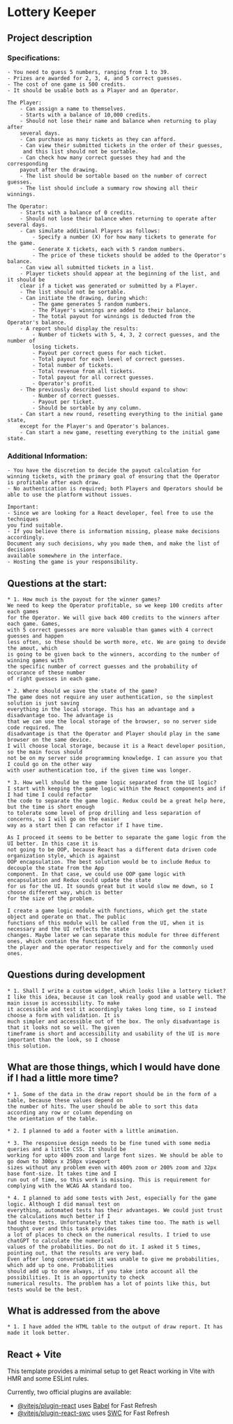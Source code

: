 # Lottery Keeper

## Project description

### Specifications:

    - You need to guess 5 numbers, ranging from 1 to 39.
    - Prizes are awarded for 2, 3, 4, and 5 correct guesses.
    - The cost of one game is 500 credits.
    - It should be usable both as a Player and an Operator.

    The Player:
        - Can assign a name to themselves.
        - Starts with a balance of 10,000 credits.
        - Should not lose their name and balance when returning to play after
        several days.
        - Can purchase as many tickets as they can afford.
        - Can view their submitted tickets in the order of their guesses,
         and this list should not be sortable.
        - Can check how many correct guesses they had and the corresponding
        payout after the drawing.
        - The list should be sortable based on the number of correct guesses.
        - The list should include a summary row showing all their winnings.

    The Operator:
        - Starts with a balance of 0 credits.
        - Should not lose their balance when returning to operate after several days.
        - Can simulate additional Players as follows:
            - Specify a number (X) for how many tickets to generate for the game.
            - Generate X tickets, each with 5 random numbers.
            - The price of these tickets should be added to the Operator's balance.
        - Can view all submitted tickets in a list.
        - Player tickets should appear at the beginning of the list, and it should be
        clear if a ticket was generated or submitted by a Player.
        - The list should not be sortable.
        - Can initiate the drawing, during which:
            - The game generates 5 random numbers.
            - The Player's winnings are added to their balance.
            - The total payout for winnings is deducted from the Operator's balance.
        - A report should display the results:
            - Number of tickets with 5, 4, 3, 2 correct guesses, and the number of
            losing tickets.
            - Payout per correct guess for each ticket.
            - Total payout for each level of correct guesses.
            - Total number of tickets.
            - Total revenue from all tickets.
            - Total payout for all correct guesses.
            - Operator's profit.
        - The previously described list should expand to show:
            - Number of correct guesses.
            - Payout per ticket.
            - Should be sortable by any column.
        - Can start a new round, resetting everything to the initial game state,
        except for the Player's and Operator's balances.
        - Can start a new game, resetting everything to the initial game state.

### Additional Information:

    - You have the discretion to decide the payout calculation for
    winning tickets, with the primary goal of ensuring that the Operator
    is profitable after each draw.
    - No authentication is required; both Players and Operators should be
    able to use the platform without issues.

    Important:
    - Since we are looking for a React developer, feel free to use the techniques
    you find suitable.
    - If you believe there is information missing, please make decisions accordingly.
    Document any such decisions, why you made them, and make the list of decisions
    available somewhere in the interface.
    - Hosting the game is your responsibility.

## Questions at the start:

    * 1. How much is the payout for the winner games?
    We need to keep the Operator profitable, so we keep 100 credits after each games
    for the Operator. We will give back 400 credits to the winners after each game. Games,
    with 5 correct guesses are more valuable than games with 4 correct guesses and happen
    less often, so these should be worth more, etc. We are going to devide the amout, which
    is going to be given back to the winners, according to the number of winning games with
    the specific number of correct guesses and the probability of occurance of these number
    of right guesses in each game.

    * 2. Where should we save the state of the game?
    The game does not require any user authentication, so the simplest solution is just saving
    everything in the local storage. This has an advantage and a disadvantage too. The advantage is
    that we can use the local storage of the browser, so no server side code required. The
    disadvantage is that the Operator and Player should play in the same browser on the same device.
    I will choose local storage, because it is a React developer position, so the main focus should
    not be on my server side programming knowledge. I can assure you that I could go on the other way
    with user authentication too, if the given time was longer.

    * 3. How well should be the game logic separated from the UI logic?
    I start with keeping the game logic within the React components and if I had time I could refactor
    the code to separate the game logic. Redux could be a great help here, but the time is short enough
    to tolerate some level of prop drilling and less separation of concerns, so I will go on the easier
    way as a start then I can refactor if I have time.

    As I proceed it seems to be better to separate the game logic from the UI better. In this case it is
    not going to be OOP, because React has a different data driven code organization style, which is against
    OOP encapsulation. The best solution would be to include Redux to decouple the state from the App
    component. In that case, we could use OOP game logic with encapsulation and Redux could update the state
    for us for the UI. It sounds great but it would slow me down, so I choose different way, which is better
    for the size of the problem.

    I create a game logic module with functions, which get the state object and operate on that. The public
    functions of this module will be called from the UI, when it is necessary and the UI reflects the state
    changes. Maybe later we can separate this module for three different ones, which contain the functions for
    the player and the operator respectively and for the commonly used ones.

## Questions during development

    * 1. Shall I write a custom widget, which looks like a lottery ticket?
    I like this idea, because it can look really good and usable well. The main issue is accessibility. To make
    it accessible and test it acoordingly takes long time, so I instead choose a form with validation. It is
    much simpler and accessible out of the box. The only disadvantage is that it looks not so well. The given
    timeframe is short and accessibility and usability of the UI is more important than the look, so I choose
    this solution.

## What are those things, which I would have done if I had a little more time?

    * 1. Some of the data in the draw report should be in the form of a table, because these values depend on
    the number of hits. The user should be able to sort this data according any row or column depending on
    the orientation of the table.

    * 2. I planned to add a footer with a little animation.

    * 3. The responsive design needs to be fine tuned with some media queries and a little CSS. It should be
    working for upto 400% zoom and large font sizes. We should be able to go down to 300px x 250px viewport
    sizes without any problem even with 400% zoom or 200% zoom and 32px base font-size. It takes time and I
    run out of time, so this work is missing. This is requirement for complying with the WCAG AA standard too.

    * 4. I planned to add some tests with Jest, especially for the game logic. Although I did manual test on
    everything, automated tests has their advantages. We could just trust the calculations much better if I
    had those tests. Unfortunately that takes time too. The math is well thought over and this task provides
    a lot of places to check on the numerical results. I tried to use chatGPT to calculate the numerical
    values of the probabilities. Do not do it. I asked it 5 times, pointing out, that the results are very bad.
    Even after long conversation it was unable to give me probabilities, which add up to one. Probabilities
    should add up to one always, if you take into account all the possibilities. It is an opportunity to check
    numerical results. The problem has a lot of points like this, but tests would be the best.

## What is addressed from the above

    * 1. I have added the HTML table to the output of draw report. It has made it look better.

## React + Vite

This template provides a minimal setup to get React working in Vite with HMR and some ESLint rules.

Currently, two official plugins are available:

- [@vitejs/plugin-react](https://github.com/vitejs/vite-plugin-react/blob/main/packages/plugin-react/README.md) uses [Babel](https://babeljs.io/) for Fast Refresh
- [@vitejs/plugin-react-swc](https://github.com/vitejs/vite-plugin-react-swc) uses [SWC](https://swc.rs/) for Fast Refresh
